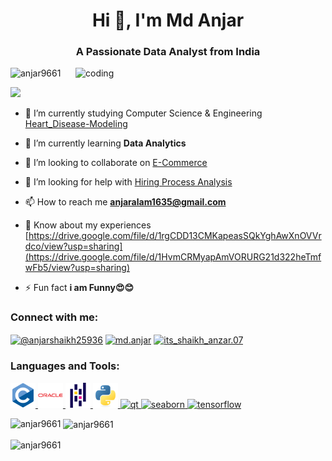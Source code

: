 
<h1 align="center">Hi 👋, I'm Md Anjar</h1>
<h3 align="center">A Passionate Data Analyst from India</h3>
<img align="right"alt="coding"width="400"src="https://user-images.githubusercontent.com/55389276/140866485-8fb1c876-9a8f-4d6a-98dc-08c4981eaf70.gif">

<p align="left"> <img src="https://komarev.com/ghpvc/?username=anjar9661&label=Profile%20views&color=0e75b6&style=flat" alt="anjar9661" /> </p>

<p align="left"> <a href="https://x.com/AnjarSaikh25936?t=fOUryelAaEYG0iZKMvQFCA&s=09" target="blank"><img src="https://x.com/AnjarSaikh25936?t=fOUryelAaEYG0iZKMvQFCA&s=09https://x.com/AnjarSaikh25936?t=fOUryelAaEYG0iZKMvQFCA&s=09" /></a> </p>

- 🔭 I’m currently studying Computer Science & Engineering [Heart_Disease-Modeling](https://drive.google.com/file/d/1611g91jrfQWeQhywpY_GLXMHb3iKq-oZ/view?usp=sharing)

- 🌱 I’m currently learning **Data Analytics**

- 👯 I’m looking to collaborate on [E-Commerce](https://docs.google.com/presentation/d/1T5kcsh5Uh3t8fBexZwxNWeVb4oSts1Vl/edit?usp=sharing&ouid=105337727283280410011&rtpof=true&sd=true)

- 🤝 I’m looking for help with [Hiring Process Analysis](https://drive.google.com/file/d/1GfgP9SIpQU8HsJvFnY1rYYTZ-JgI1EME/view?usp=sharing)

- 📫 How to reach me **anjaralam1635@gmail.com**

- 📄 Know about my experiences [https://drive.google.com/file/d/1rgCDD13CMKapeasSQkYghAwXnOVVrdco/view?usp=sharing](https://drive.google.com/file/d/1HvmCRMyapAmVORURG21d322heTmfwFb5/view?usp=sharing)

- ⚡ Fun fact **i am Funny😍😊**

<h3 align="left">Connect with me:</h3>
<p align="left">
<a href="https://twitter.com/@anjarshaikh25936" target="blank"><img align="center" src="https://raw.githubusercontent.com/rahuldkjain/github-profile-readme-generator/master/src/images/icons/Social/twitter.svg" alt="@anjarshaikh25936" height="30" width="40" /></a>
<a href="https://linkedin.com/in/md.anjar" target="blank"><img align="center" src="https://raw.githubusercontent.com/rahuldkjain/github-profile-readme-generator/master/src/images/icons/Social/linked-in-alt.svg" alt="md.anjar" height="30" width="40" /></a>
<a href="https://instagram.com/its_shaikh_anzar.07" target="blank"><img align="center" src="https://raw.githubusercontent.com/rahuldkjain/github-profile-readme-generator/master/src/images/icons/Social/instagram.svg" alt="its_shaikh_anzar.07" height="30" width="40" /></a>
</p>

<h3 align="left">Languages and Tools:</h3>
<p align="left"> <a href="https://www.cprogramming.com/" target="_blank" rel="noreferrer"> <img src="https://raw.githubusercontent.com/devicons/devicon/master/icons/c/c-original.svg" alt="c" width="40" height="40"/> </a> <a href="https://www.oracle.com/" target="_blank" rel="noreferrer"> <img src="https://raw.githubusercontent.com/devicons/devicon/master/icons/oracle/oracle-original.svg" alt="oracle" width="40" height="40"/> </a> <a href="https://pandas.pydata.org/" target="_blank" rel="noreferrer"> <img src="https://raw.githubusercontent.com/devicons/devicon/2ae2a900d2f041da66e950e4d48052658d850630/icons/pandas/pandas-original.svg" alt="pandas" width="40" height="40"/> </a> <a href="https://www.python.org" target="_blank" rel="noreferrer"> <img src="https://raw.githubusercontent.com/devicons/devicon/master/icons/python/python-original.svg" alt="python" width="40" height="40"/> </a> <a href="https://www.qt.io/" target="_blank" rel="noreferrer"> <img src="https://upload.wikimedia.org/wikipedia/commons/0/0b/Qt_logo_2016.svg" alt="qt" width="40" height="40"/> </a> <a href="https://seaborn.pydata.org/" target="_blank" rel="noreferrer"> <img src="https://seaborn.pydata.org/_images/logo-mark-lightbg.svg" alt="seaborn" width="40" height="40"/> </a> <a href="https://www.tensorflow.org" target="_blank" rel="noreferrer"> <img src="https://www.vectorlogo.zone/logos/tensorflow/tensorflow-icon.svg" alt="tensorflow" width="40" height="40"/> </a> </p>

<p><img align="left" src="https://github-readme-stats.vercel.app/api/top-langs?username=anjar9661&show_icons=true&locale=en&layout=compact" alt="anjar9661" /></p>

<p>&nbsp;<img align="center" src="https://github-readme-stats.vercel.app/api?username=anjar9661&show_icons=true&locale=en" alt="anjar9661" /></p>

<p><img align="center" src="https://github-readme-streak-stats.herokuapp.com/?user=anjar9661&" alt="anjar9661" /></p>

